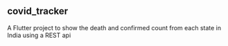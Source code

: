## covid_tracker

A Flutter project to show the death and confirmed count from each state in India using a REST api

